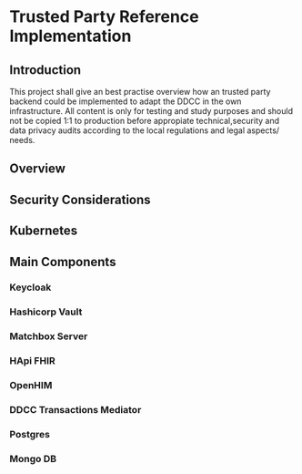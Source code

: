 # Trusted Party Reference Implementation

## Introduction

This project shall give an best practise overview how an trusted party backend could be implemented to adapt the DDCC in the own infrastructure. All content is only for testing and study purposes and should not be copied 1:1 to production before appropiate technical,security and data privacy audits according to the local regulations and legal aspects/ needs. 

## Overview

## Security Considerations

## Kubernetes


## Main Components

### Keycloak

### Hashicorp Vault

### Matchbox Server

### HApi FHIR

### OpenHIM

### DDCC Transactions Mediator

### Postgres

### Mongo DB






